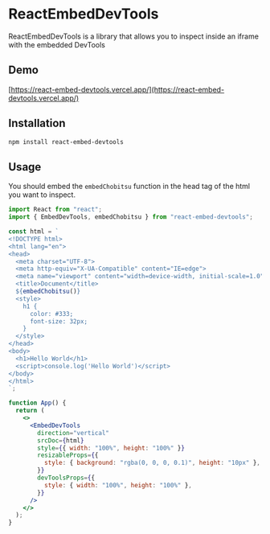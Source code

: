 # ReactEmbedDevTools

ReactEmbedDevTools is a library that allows you to inspect inside an iframe with the embedded DevTools

## Demo

[https://react-embed-devtools.vercel.app/](https://react-embed-devtools.vercel.app/)

## Installation

```bash
npm install react-embed-devtools
```

## Usage

You should embed the `embedChobitsu` function in the head tag of the html you want to inspect.

```jsx
import React from "react";
import { EmbedDevTools, embedChobitsu } from "react-embed-devtools";

const html = `
<!DOCTYPE html>
<html lang="en">
<head>
  <meta charset="UTF-8">
  <meta http-equiv="X-UA-Compatible" content="IE=edge">
  <meta name="viewport" content="width=device-width, initial-scale=1.0">
  <title>Document</title>
  ${embedChobitsu()}
  <style>
    h1 {
      color: #333;
      font-size: 32px;
    }
  </style>
</head>
<body>
  <h1>Hello World</h1>
  <script>console.log('Hello World')</script>
</body>
</html>
`;

function App() {
  return (
    <>
      <EmbedDevTools
        direction="vertical"
        srcDoc={html}
        style={{ width: "100%", height: "100%" }}
        resizableProps={{
          style: { background: "rgba(0, 0, 0, 0.1)", height: "10px" },
        }}
        devToolsProps={{
          style: { width: "100%", height: "100%" },
        }}
      />
    </>
  );
}
```
